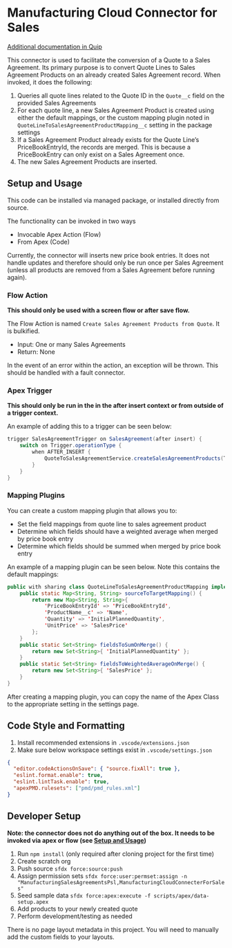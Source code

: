 # Manufacturing Cloud Connector for Sales

[Additional documentation in Quip](https://salesforce.quip.com/67hZAQvgiwvM)

This connector is used to facilitate the conversion of a Quote to a Sales Agreement. Its primary purpose is to convert Quote Lines to Sales Agreement Products on an already created Sales Agreement record. When invoked, it does the following:

1. Queries all quote lines related to the Quote ID in the `Quote__c` field on the provided Sales Agreements
2. For each quote line, a new Sales Agreement Product is created using either the default mappings, or the custom mapping plugin noted in `QuoteLineToSalesAgreementProductMapping__c` setting in the package settings
3. If a Sales Agreement Product already exists for the Quote Line’s PriceBookEntryId, the records are merged. This is because a PriceBookEntry can only exist on a Sales Agreement once.
4. The new Sales Agreement Products are inserted.

## Setup and Usage

This code can be installed via managed package, or installed directly from source.

The functionality can be invoked in two ways

- Invocable Apex Action (Flow)
- From Apex (Code)

Currently, the connector will inserts new price book entries. It does not handle updates and therefore should only be run once per Sales Agreement (unless all products are removed from a Sales Agreement before running again).

### Flow Action

**This should only be used with a screen flow or after save flow.**

The Flow Action is named `Create Sales Agreement Products from Quote`. It is bulkified.

- Input: One or many Sales Agreements
- Return: None

In the event of an error within the action, an exception will be thrown. This should be handled with a fault connector.

### Apex Trigger

**This should only be run in the in the after insert context or from outside of a trigger context.**

An example of adding this to a trigger can be seen below:

```java
trigger SalesAgreementTrigger on SalesAgreement(after insert) {
    switch on Trigger.operationType {
        when AFTER_INSERT {
            QuoteToSalesAgreementService.createSalesAgreementProducts(Trigger.new);
        }
    }
}
```

### Mapping Plugins

You can create a custom mapping plugin that allows you to:

- Set the field mappings from quote line to sales agreement product
- Determine which fields should have a weighted average when merged by price book entry
- Determine which fields should be summed when merged by price book entry

An example of a mapping plugin can be seen below. Note this contains the default mappings:

```java
public with sharing class QuoteLineToSalesAgreementProductMapping implements FieldMappingConfiguration {
    public static Map<String, String> sourceToTargetMapping() {
        return new Map<String, String>{
            'PriceBookEntryId' => 'PriceBookEntryId',
            'ProductName__c' => 'Name',
            'Quantity' => 'InitialPlannedQuantity',
            'UnitPrice' => 'SalesPrice'
        };
    }
    public static Set<String> fieldsToSumOnMerge() {
        return new Set<String>{ 'InitialPlannedQuantity' };
    }
    public static Set<String> fieldsToWeightedAverageOnMerge() {
        return new Set<String>{ 'SalesPrice' };
    }
}
```

After creating a mapping plugin, you can copy the name of the Apex Class to the appropriate setting in the settings page.

## Code Style and Formatting

1. Install recommended extensions in `.vscode/extensions.json`
2. Make sure below workspace settings exist in `.vscode/settings.json`

```json
{
  "editor.codeActionsOnSave": { "source.fixAll": true },
  "eslint.format.enable": true,
  "eslint.lintTask.enable": true,
  "apexPMD.rulesets": ["pmd/pmd_rules.xml"]
}
```

## Developer Setup

**Note: the connector does not do anything out of the box. It needs to be invoked via apex or flow (see [Setup and Usage](https://salesforce.quip.com/67hZAQvgiwvM#temp:C:LQZc2e2935b20e8417cb3a514e9c))**

1. Run `npm install` (only required after cloning project for the first time)
2. Create scratch org
3. Push source `sfdx force:source:push`
4. Assign permission sets `sfdx force:user:permset:assign -n "ManufacturingSalesAgreementsPsl,ManufacturingCloudConnecterForSales"`
5. Seed sample data `sfdx force:apex:execute -f scripts/apex/data-setup.apex`
6. Add products to your newly created quote
7. Perform development/testing as needed

There is no page layout metadata in this project. You will need to manually add the custom fields to your layouts.
